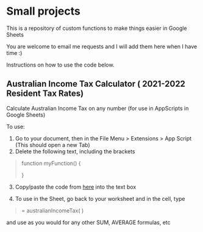 # **Small projects**

This is a repository of custom functions to make things easier in Google Sheets

You are welcome to email me requests and I will add them here when I have time :)

Instructions on how to use the code below.

## Australian Income Tax Calculator ( 2021-2022 Resident Tax Rates)

Calculate Australian Income Tax on any number (for use in AppScripts in Google Sheets)

To use:

1.  Go to your document, then in the File Menu > Extensions > App Script (This should open a new Tab)
2.  Delete the following text, including the brackets

> function myFunction() {
> 
> }

3.  Copy/paste the code from [here](https://github.com/ssarahs-lab/small_projects/blob/main/australianIncomeTax.js) into the text box
    
4.  To use in the Sheet, go back to your worksheet and in the cell, type
    

> = australianIncomeTax( )

and use as you would for any other SUM, AVERAGE formulas, etc
